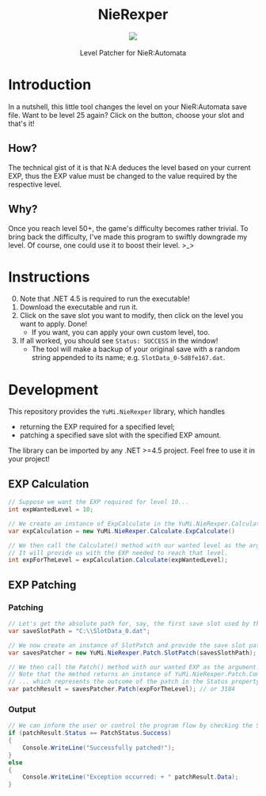 <h1 align="center">NieRexper</h1>
<p align="center">
	<img src="https://user-images.githubusercontent.com/10241434/41818962-2523b262-77eb-11e8-842f-24e85c9e0381.png"/>
 <br><br>
 Level Patcher for NieR:Automata
</p>

# Introduction

In a nutshell, this little tool changes the level on your NieR:Automata save file. Want to be level 25 again? Click on the button, choose your slot and that's it!

## How?

The technical gist of it is that N:A deduces the level based on your current EXP, thus the EXP value must be changed to the value required by the respective level.

## Why?

Once you reach level 50+, the game's difficulty becomes rather trivial. To bring back the difficulty, I've made this program to swiftly downgrade my level. Of course, one could use it to boost their level. >_>

# Instructions

0. Note that .NET 4.5 is required to run the executable!
1. Download the executable and run it.
2. Click on the save slot you want to modify, then click on the level you want to apply. Done!
   - If you want, you can apply your own custom level, too.
4. If all worked, you should see `Status: SUCCESS` in the window!
   - The tool will make a backup of your original save with a random string appended to its name; e.g. `SlotData_0-5d8fe167.dat`.

# Development

This repository provides the `YuMi.NieRexper` library, which handles

- returning the EXP required for a specified level;
- patching a specified save slot with the specified EXP amount.

The library can be imported by any .NET >=4.5 project. Feel free to use it in your project!

## EXP Calculation

```cs
// Suppose we want the EXP required for level 10...
int expWantedLevel = 10;

// We create an instance of ExpCalculate in the YuMi.NieRexper.Calculate namespace.
var expCalculation = new YuMi.NieRexper.Calculate.ExpCalculate()

// We then call the Calculate() method with our wanted level as the argument.
// It will provide us with the EXP needed to reach that level.
int expForTheLevel = expCalculation.Calculate(expWantedLevel);
```

## EXP Patching

### Patching

```cs
// Let's get the absolute path for, say, the first save slot used by the player.
var saveSlotPath = "C:\\SlotData_0.dat";

// We now create an instance of SlotPatch and provide the save slot path to its constructor.
var savesPatcher = new YuMi.NieRexper.Patch.SlotPatch(savesSlothPath);

// We then call the Patch() method with our wanted EXP as the argument.
// Note that the method returns an instance of YuMi.NieRexper.Patch.Common.PatchResult ...
// ... which represents the outcome of the patch in the Status property.
var patchResult = savesPatcher.Patch(expForTheLevel); // or 3184
```

### Output

```cs
// We can inform the user or control the program flow by checking the Status enum property.
if (patchResult.Status == PatchStatus.Success)
{
    Console.WriteLine("Successfully patched!");
}
else
{
    Console.WriteLine("Exception occurred: + " patchResult.Data);
}
```